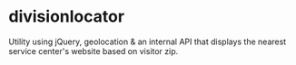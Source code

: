 # divisionlocator
Utility using jQuery, geolocation &amp; an internal API that displays the nearest service center's website based on visitor zip.
